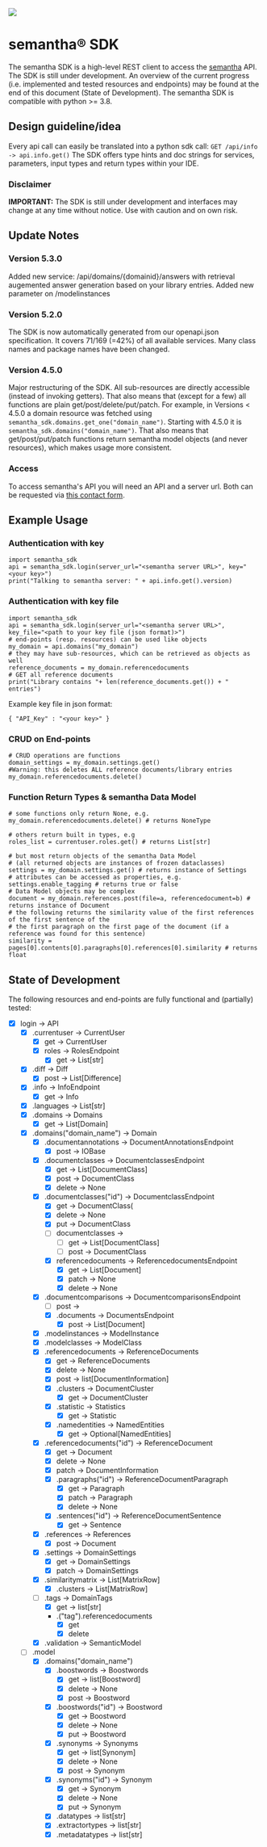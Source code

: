 ![](https://www.semantha.de/wp-content/uploads/semantha-inverted.svg)

# semantha® SDK

The semantha SDK is a high-level REST client to access the [semantha](http://semantha.ai) API.
The SDK is still under development.
An overview of the current progress (i.e. implemented and tested resources and endpoints) may be found at the end of
this document (State of Development).
The semantha SDK is compatible with python >= 3.8.

## Design guideline/idea
Every api call can easily be translated into a python sdk call:
`GET /api/info -> api.info.get()`
The SDK offers type hints and doc strings for services, parameters, input types and return types within your IDE.

### Disclaimer

**IMPORTANT:** The SDK is still under development and interfaces may change at any time without notice.
Use with caution and on own risk.

## Update Notes

### Version 5.3.0

Added new service: /api/domains/{domainid}/answers with retrieval augemented answer generation based on your library entries.
Added new parameter on /modelinstances

### Version 5.2.0

The SDK is now automatically generated from our openapi.json specification. It covers 71/169 (=42%) of all available services. Many class names and package names have been changed.

### Version 4.5.0
Major restructuring of the SDK.
All sub-resources are directly accessible (instead of invoking getters).
That also means that (except for a few) all functions are plain get/post/delete/put/patch.
For example, in Versions < 4.5.0 a domain resource was fetched using `semantha_sdk.domains.get_one("domain_name")`.
Starting with 4.5.0 it is `semantha_sdk.domains("domain_name")`.
That also means that get/post/put/patch functions return semantha model objects (and never resources), which makes usage more consistent.

### Access

To access semantha's API you will need an API and a server url.
Both can be requested via [this contact form](https://www.semantha.de/request/).

## Example Usage

### Authentication with key

```
import semantha_sdk
api = semantha_sdk.login(server_url="<semantha server URL>", key="<your key>")
print("Talking to semantha server: " + api.info.get().version)
```

### Authentication with key file

```
import semantha_sdk
api = semantha_sdk.login(server_url="<semantha server URL>", key_file="<path to your key file (json format)>")
# end-points (resp. resources) can be used like objects
my_domain = api.domains("my_domain")
# they may have sub-resources, which can be retrieved as objects as well
reference_documents = my_domain.referencedocuments
# GET all reference documents
print("Library contains "+ len(reference_documents.get()) + " entries")
```

Example key file in json format:

```
{ "API_Key" : "<your key>" }
```

### CRUD on End-points

```
# CRUD operations are functions
domain_settings = my_domain.settings.get()
#Warning: this deletes ALL reference documents/library entries
my_domain.referencedocuments.delete() 
```

### Function Return Types & semantha Data Model

```
# some functions only return None, e.g.
my_domain.referencedocuments.delete() # returns NoneType

# others return built in types, e.g
roles_list = currentuser.roles.get() # returns List[str]

# but most return objects of the semantha Data Model
# (all returned objects are instances of frozen dataclasses)
settings = my_domain.settings.get() # returns instance of Settings
# attributes can be accessed as properties, e.g.
settings.enable_tagging # returns true or false
# Data Model objects may be complex
document = my_domain.references.post(file=a, referencedocument=b) # returns instance of Document
# the following returns the similarity value of the first references of the first sentence of the
# the first paragraph on the first page of the document (if a reference was found for this sentence)
similarity = pages[0].contents[0].paragraphs[0].references[0].similarity # returns float
```

## State of Development

The following resources and end-points are fully functional and (partially) tested:

- [X] login -> API
    - [X] .currentuser -> CurrentUser
        - [X] get -> CurrentUser
        - [X] roles -> RolesEndpoint
          - [x] get -> List[str]
    - [X] .diff -> Diff
        - [X] post -> List[Difference]
    - [X] .info -> InfoEndpoint
        - [X] get -> Info
    - [x] .languages -> List[str]
    - [X] .domains -> Domains
        - [X] get -> List[Domain]
    - [X] .domains("domain_name") -> Domain
        - [X] .documentannotations -> DocumentAnnotationsEndpoint
            - [X] post -> IOBase
        - [X] .documentclasses -> DocumentclassesEndpoint
            - [X] get -> List[DocumentClass]
            - [X] post -> DocumentClass
            - [X] delete -> None
        - [X] .documentclasses("id") -> DocumentclassEndpoint
            - [X] get -> DocumentClass(
            - [X] delete -> None
            - [X] put -> DocumentClass
            - [ ] documentclasses -> 
                - [ ] get -> List[DocumentClass]
                - [ ] post -> DocumentClass
            - [x] referencedocuments -> ReferencedocumentsEndpoint
                - [x] get -> List[Document]
                - [x] patch -> None
                - [x] delete -> None
        - [X] .documentcomparisons -> DocumentcomparisonsEndpoint
            - [ ] post ->
          - [X] .documents -> DocumentsEndpoint
              - [X] post -> List[Document]
        - [x] .modelinstances -> ModelInstance
        - [x] .modelclasses -> ModelClass
        - [X] .referencedocuments -> ReferenceDocuments
            - [X] get -> ReferenceDocuments
            - [X] delete -> None
            - [X] post -> list[DocumentInformation]
            - [x] .clusters -> DocumentCluster
              - [x] get -> DocumentCluster
            - [x] .statistic -> Statistics
              - [x] get -> Statistic
            - [x] .namedentities -> NamedEntities
              - [x] get -> Optional[NamedEntities]
        - [x] .referencedocuments("id") -> ReferenceDocument
            - [X] get -> Document
            - [X] delete -> None
            - [X] patch -> DocumentInformation
            - [X] .paragraphs("id") -> ReferenceDocumentParagraph
                - [X] get -> Paragraph
                - [X] patch -> Paragraph
                - [X] delete -> None
            - [X] .sentences("id") -> ReferenceDocumentSentence
                - [x] get -> Sentence
        - [X] .references -> References
            - [X] post -> Document
        - [x] .settings -> DomainSettings
            - [X] get -> DomainSettings
            - [X] patch -> DomainSettings
        - [x] .similaritymatrix -> List[MatrixRow]
            - [x] .clusters -> List[MatrixRow]
        - [ ] .tags -> DomainTags
            - [X] get -> list[str]
            - .("tag").referencedocuments
              - [x] get
              - [x] delete
        - [x] .validation -> SemanticModel
    - [ ] .model
      - [x] .domains("domain_name")
        - [x] .boostwords -> Boostwords
            - [x] get -> list[Boostword]
            - [X] delete -> None
            - [X] post -> Boostword
        - [x] .boostwords("id") -> Boostword
            - [X] get -> Boostword
            - [X] delete -> None
            - [X] put -> Boostword
        - [x] .synonyms -> Synonyms
            - [X] get -> list[Synonym]
            - [X] delete -> None
            - [X] post -> Synonym
        - [x] .synonyms("id") -> Synonym
            - [X] get -> Synonym
            - [X] delete -> None
            - [X] put -> Synonym
        - [x] .datatypes -> list[str]
        - [x] .extractortypes -> list[str]
        - [x] .metadatatypes -> list[str]